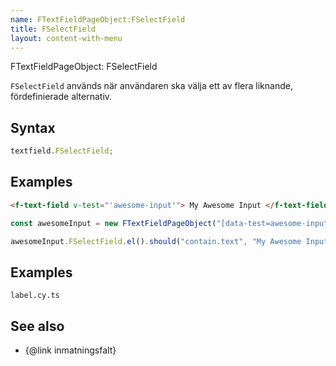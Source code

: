 ```yaml
---
name: FTextFieldPageObject:FSelectField
title: FSelectField
layout: content-with-menu
---
```


FTextFieldPageObject: FSelectField

`FSelectField` används när användaren ska välja ett av flera liknande, fördefinierade alternativ.

## Syntax

```ts
textfield.FSelectField;
```

## Examples

```html static
<f-text-field v-test="'awesome-input'"> My Awesome Input </f-text-field>
```

```ts
const awesomeInput = new FTextFieldPageObject("[data-test=awesome-input]");

awesomeInput.FSelectField.el().should("contain.text", "My Awesome Input");
```

## Examples

```import
label.cy.ts
```

## See also

-   {@link inmatningsfalt}
